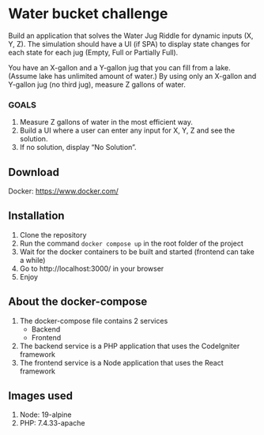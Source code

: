 # Water bucket challenge
Build an application that solves the Water Jug Riddle for dynamic inputs (X, Y, Z). The
simulation should have a UI (if SPA) to display state changes for each state for each jug
(Empty, Full or Partially Full).

You have an X-gallon and a Y-gallon jug that you can fill from a lake. (Assume lake has unlimited amount
of water.) By using only an X-gallon and Y-gallon jug (no third jug), measure Z gallons of water.

### GOALS
1. Measure Z gallons of water in the most efficient way.
2. Build a UI where a user can enter any input for X, Y, Z and see the solution.
3. If no solution, display “No Solution”.

## Download
Docker: https://www.docker.com/

## Installation
1. Clone the repository
2. Run the command `docker compose up` in the root folder of the project
3. Wait for the docker containers to be built and started (frontend can take a while)
4. Go to http://localhost:3000/ in your browser
5. Enjoy

## About the docker-compose
1. The docker-compose file contains 2 services
   - Backend
   - Frontend
2. The backend service is a PHP application that uses the CodeIgniter framework
3. The frontend service is a Node application that uses the React framework

## Images used
1. Node: 19-alpine
2. PHP: 7.4.33-apache